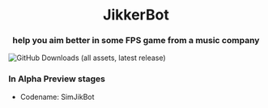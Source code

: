 <h1 align="center">JikkerBot</h1>
<h3 align="center">help you aim better in some FPS game from a music company</h3>

![GitHub Downloads (all assets, latest release)](https://img.shields.io/github/downloads/gorouflex/JikkerBot/total)

### **In Alpha Preview stages**

- Codename: SimJikBot
